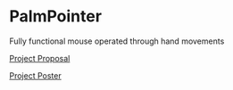 # PalmPointer
Fully functional mouse operated through hand movements

[Project Proposal](ProjectProposal.pdf)

[Project Poster](PalmPointerPoster.pdf)
